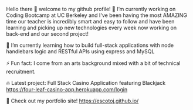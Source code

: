 Hello there 👋 welcome to my github profile!
🔭 I’m currently working on Coding Bootcamp at UC Berkeley and I've been having the most AMAZING time our teacher is incredibly smart and easy to follow and have been learning and picking up new technologies every week now working on back-end and our second project!

🌱 I’m currently learning how to build full-stack applications with node handlebars logic and RESTful APIs using express and MySQL

⚡ Fun fact: I come from an arts background mixed with a bit of technical recruitment. 

🔥 Latest project: Full Stack Casino Application featuring Blackjack https://four-leaf-casino-app.herokuapp.com/login

🎈 Check out my portfolio site! https://escotoj.github.io/